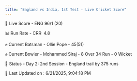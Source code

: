 ```yaml
---
title: "England vs India, 1st Test - Live Cricket Score"
---
```


🔴 Live Score - ENG 96/1 (20)  

📊 Run Rate - CRR: 4.8  

✊ Current Batsman - Ollie Pope - 45(51)  

✊ Current Bowler - Mohammed Siraj - 8 Over 34 Run - 0 Wicket  

📑 Status - Day 2: 2nd Session - England trail by 375 runs

📝 Last Updated on : 6/21/2025, 9:04:18 PM  

